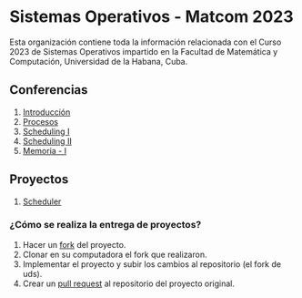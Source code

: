 # Sistemas Operativos - Matcom 2023

Esta organización contiene toda la información relacionada con el Curso 2023 de Sistemas Operativos impartido en la Facultad de Matemática y Computación, Universidad de la Habana, Cuba.

## Conferencias

1. [Introducción](https://github.com/Sistemas-Operativos-Matcom/conferencias/blob/main/1.%20Introducci%C3%B3n/SO2023-C1%20Introducci%C3%B3n.md)
2. [Procesos](https://github.com/Sistemas-Operativos-Matcom/conferencias/blob/main/2.%20Procesos/SO2023-C2-Procesos.md)
3. [Scheduling I](https://github.com/Sistemas-Operativos-Matcom/conferencias/blob/main/3.%20Scheduling%20-%20I/SO2023-C3-Scheduling-I.md)
4. [Scheduling II](https://github.com/Sistemas-Operativos-Matcom/conferencias/blob/main/4.%20Scheduling%20-%20II/SO2023-C4-Scheduling-II.md)
5. [Memoria - I](https://github.com/Sistemas-Operativos-Matcom/conferencias/blob/main/5.%20Memoria%20-%20I/SO2023-C5-Memoria-I.md)

## Proyectos

1. [Scheduler](https://github.com/Sistemas-Operativos-Matcom/proyecto-scheduler)

### ¿Cómo se realiza la entrega de proyectos?

1. Hacer un [fork](https://docs.github.com/en/get-started/quickstart/fork-a-repo) del proyecto.
2. Clonar en su computadora el fork que realizaron.
3. Implementar el proyecto y subir los cambios al repositorio (el fork de uds).
4. Crear un [pull request](https://docs.github.com/en/pull-requests/collaborating-with-pull-requests/proposing-changes-to-your-work-with-pull-requests/creating-a-pull-request) al repositorio del proyecto original.
